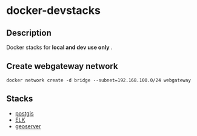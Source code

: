 # docker-devstacks

## Description

Docker stacks for **local and dev use only** .

## Create webgateway network

```
docker network create -d bridge --subnet=192.168.100.0/24 webgateway
```

## Stacks

* [postgis](postgis/README.md)
* [ELK](elk/README.md)
* [geoserver](geoserver/README.md)
